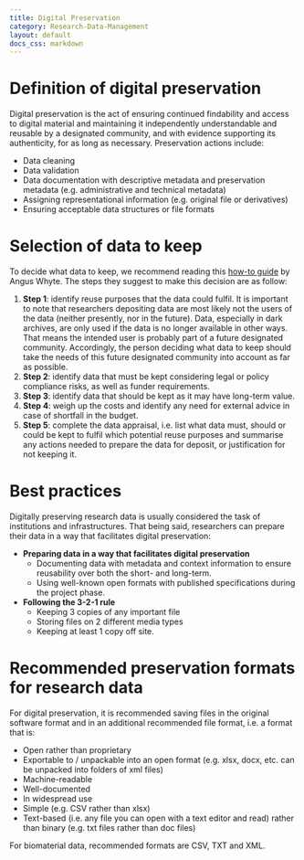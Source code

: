 ```yaml
---
title: Digital Preservation
category: Research-Data-Management
layout: default
docs_css: markdown
---
```

# Definition of digital preservation
Digital preservation is the act of ensuring continued findability and access to digital material and maintaining it independently understandable and reusable by a designated community, and with evidence supporting its authenticity, for as long as necessary. Preservation actions include:
* Data cleaning
* Data validation
* Data documentation with descriptive metadata and preservation metadata (e.g. administrative and technical metadata)
* Assigning representational information (e.g. original file or derivatives)
* Ensuring acceptable data structures or file formats

# Selection of data to keep
To decide what data to keep, we recommend reading this [how-to guide](https://www.dcc.ac.uk/guidance/how-guides/five-steps-decide-what-data-keep) by Angus Whyte. The steps they suggest to make this decision are as follow:
1. **Step 1**: identify reuse purposes that the data could fulfil. 
It is important to note that researchers depositing data are most likely not the users of the data (neither presently, nor in the future). Data, especially in dark archives, are only used if the data is no longer available in other ways. That means the intended user is probably part of a future designated community. Accordingly, the person deciding what data to keep should take the needs of this future designated community into account as far as possible.
2. **Step 2**: identify data that must be kept considering legal or policy compliance risks, as well as funder requirements. 
3. **Step 3**: identify data that should be kept as it may have long-term value. 
4. **Step 4**: weigh up the costs and identify any need for external advice in case of shortfall in the budget. 
5. **Step 5**: complete the data appraisal, i.e. list what data must, should or could be kept to fulfil which potential reuse purposes and summarise any actions needed to prepare the data for deposit, or justification for not keeping it. 

# Best practices
Digitally preserving research data is usually considered the task of institutions and infrastructures. That being said, researchers can prepare their data in a way that facilitates digital preservation:
* **Preparing data in a way that facilitates digital preservation**
    * Documenting data with metadata and context information to ensure reusability over both the short- and long-term.
    * Using well-known open formats with published specifications during the project phase.
* **Following the 3-2-1 rule**
    * Keeping 3 copies of any important file
    * Storing files on 2 different media types
    * Keeping at least 1 copy off site.

# Recommended preservation formats for research data
For digital preservation, it is recommended saving files in the original software format and in an additional recommended file format, i.e. a format that is:
* Open rather than proprietary
* Exportable to / unpackable into an open format (e.g. xlsx, docx, etc. can be unpacked into folders of xml files)
* Machine-readable
* Well-documented
* In widespread use
* Simple (e.g. CSV rather than xlsx)
* Text-based (i.e. any file you can open with a text editor and read) rather than binary (e.g. txt files rather than doc files)

For biomaterial data, recommended formats are CSV, TXT and XML.
